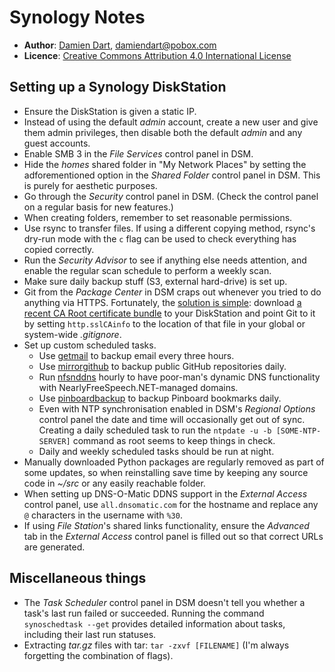 Synology Notes
==============

  - **Author**: [Damien Dart][1], <damiendart@pobox.com>
  - **Licence**: [Creative Commons Attribution 4.0 International License][2]

[1]: <https://www.robotinaponcho.net/>
[2]: <http://creativecommons.org/licenses/by/4.0/>


Setting up a Synology DiskStation
---------------------------------

  - Ensure the DiskStation is given a static IP.
  - Instead of using the default _admin_ account, create a new user and
    give them admin privileges, then disable both the default _admin_
    and any guest accounts.
  - Enable SMB 3 in the _File Services_ control panel in DSM.
  - Hide the _homes_ shared folder in "My Network Places" by setting the
    adforementioned option in the _Shared Folder_ control panel in DSM.
    This is purely for aesthetic purposes.
  - Go through the _Security_ control panel in DSM. (Check the control
    panel on a regular basis for new features.)
  - When creating folders, remember to set reasonable permissions.
  - Use rsync to transfer files. If using a different copying method,
    rsync's dry-run mode with the `c` flag can be used to check
    everything has copied correctly.
  - Run the _Security Advisor_ to see if anything else needs attention,
    and enable the regular scan schedule to perform a weekly scan.
  - Make sure daily backup stuff (S3, external hard-drive) is set up.
  - Git from the _Package Center_ in DSM craps out whenever you tried to
    do anything via HTTPS. Fortunately, the [solution is simple][3]:
    download [a recent CA Root certificate bundle][4] to your
    DiskStation and point Git to it by setting `http.sslCAinfo` to the
    location of that file in your global or system-wide _.gitignore_.
  - Set up custom scheduled tasks.
    - Use [getmail][5] to backup email every three hours.
    - Use [mirrorgithub][6] to backup public GitHub repositories daily.
    - Run [nfsnddns][7] hourly to have poor-man's dynamic DNS
      functionality with NearlyFreeSpeech.NET-managed domains.
    - Use [pinboardbackup][8] to backup Pinboard bookmarks daily.
    - Even with NTP synchronisation enabled in DSM's _Regional Options_
      control panel the date and time will occasionally get out of sync.
      Creating a daily scheduled task to run the `ntpdate -u -b
      [SOME-NTP-SERVER]` command as root seems to keep things in check.
    - Daily and weekly scheduled tasks should be run at night.
  - Manually downloaded Python packages are regularly removed as part of
    some updates, so when reinstalling save time by keeping any source
    code in _~/src_ or any easily reachable folder.
  - When setting up DNS-O-Matic DDNS support in the _External Access_
    control panel, use `all.dnsomatic.com` for the hostname and replace
    any `@` characters in the username with `%30`.
  - If using _File Station_'s shared links functionality, ensure the
    _Advanced_ tab in the _External Access_ control panel is filled out
    so that correct URLs are generated.

[3]: <http://stackoverflow.com/a/8467406>
[4]: <http://curl.haxx.se/ca/cacert.pem>
[5]: <http://pyropus.ca/software/getmail/>
[6]: <https://www.robotinaponcho.net/git/?p=robotinaponcho.git;a=blob;f=bin/mirrorgithub>
[7]: <https://www.robotinaponcho.net/git/?p=toolbox.git;a=blob;f=nfsnddns>
[8]: <https://www.robotinaponcho.net/git/?p=toolbox.git;a=blob;f=pinboardbackup>

Miscellaneous things
--------------------

  - The _Task Scheduler_ control panel in DSM doesn't tell you whether a
    task's last run failed or succeeded.  Running the command
    `synoschedtask --get` provides detailed information about tasks,
    including their last run statuses.
  - Extracting _tar.gz_ files with tar: `tar -zxvf [FILENAME]` (I'm
    always forgetting the combination of flags).
